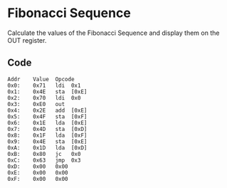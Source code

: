 # Fibonacci Sequence #

Calculate the values of the Fibonacci Sequence and display them on the OUT register.

## Code ##

    Addr    Value  Opcode
    0x0: 	0x71   ldi  0x1
    0x1: 	0x4E   sta  [0xE] 
    0x2: 	0x70   ldi  0x0
    0x3: 	0xE0   out
    0x4: 	0x2E   add  [0xE] 
    0x5: 	0x4F   sta  [0xF]
    0x6: 	0x1E   lda  [0xE]
    0x7: 	0x4D   sta  [0xD]
    0x8: 	0x1F   lda  [0xF]
    0x9: 	0x4E   sta  [0xE]
    0xA: 	0x1D   lda  [0xD]
    0xB: 	0x80   jc   0x0
    0xC: 	0x63   jmp  0x3
    0xD: 	0x00   0x00
    0xE: 	0x00   0x00
    0xF: 	0x00   0x00 